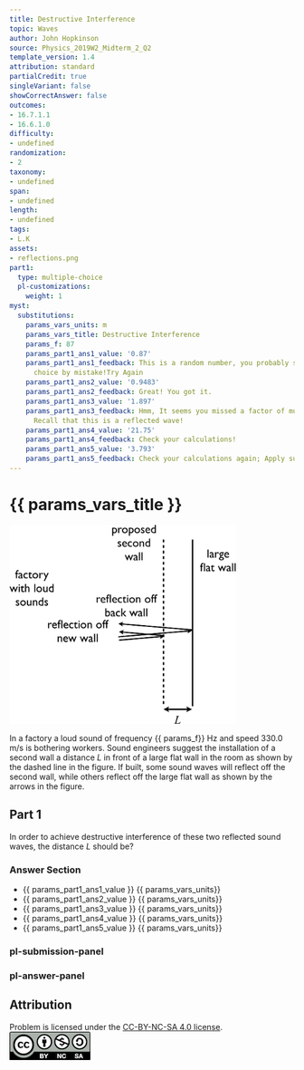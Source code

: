 ```yaml
---
title: Destructive Interference
topic: Waves
author: John Hopkinson
source: Physics_2019W2_Midterm_2_Q2
template_version: 1.4
attribution: standard
partialCredit: true
singleVariant: false
showCorrectAnswer: false
outcomes:
- 16.7.1.1
- 16.6.1.0
difficulty:
- undefined
randomization:
- 2
taxonomy:
- undefined
span:
- undefined
length:
- undefined
tags:
- L.K
assets:
- reflections.png
part1:
  type: multiple-choice
  pl-customizations:
    weight: 1
myst:
  substitutions:
    params_vars_units: m
    params_vars_title: Destructive Interference
    params_f: 87
    params_part1_ans1_value: '0.87'
    params_part1_ans1_feedback: This is a random number, you probably selected this
      choice by mistake!Try Again
    params_part1_ans2_value: '0.9483'
    params_part1_ans2_feedback: Great! You got it.
    params_part1_ans3_value: '1.897'
    params_part1_ans3_feedback: Hmm, It seems you missed a factor of multiplication;
      Recall that this is a reflected wave!
    params_part1_ans4_value: '21.75'
    params_part1_ans4_feedback: Check your calculations!
    params_part1_ans5_value: '3.793'
    params_part1_ans5_feedback: Check your calculations again; Apply suitable formulas!
---
```

# {{ params_vars_title }}
<img src="reflections.png" width="400">

In a factory a loud sound of frequency {{ params_f}} Hz and speed 330.0 m/s is bothering workers.  Sound engineers suggest the installation of a second wall a distance $L$ in front of a large flat wall in the room as shown by the dashed line in the figure. If built, some sound waves will reflect off the second wall, while others reflect off the large flat wall as shown by the arrows in the figure.

## Part 1

In order to achieve destructive interference of these two reflected sound waves, the distance $L$ should be?

### Answer Section

- {{ params_part1_ans1_value }} {{ params_vars_units}}
- {{ params_part1_ans2_value }} {{ params_vars_units}}
- {{ params_part1_ans3_value }} {{ params_vars_units}}
- {{ params_part1_ans4_value }} {{ params_vars_units}}
- {{ params_part1_ans5_value }} {{ params_vars_units}}

### pl-submission-panel

### pl-answer-panel

## Attribution

Problem is licensed under the [CC-BY-NC-SA 4.0 license](https://creativecommons.org/licenses/by-nc-sa/4.0/).<br> ![The Creative Commons 4.0 license requiring attribution-BY, non-commercial-NC, and share-alike-SA license.](https://raw.githubusercontent.com/firasm/bits/master/by-nc-sa.png)